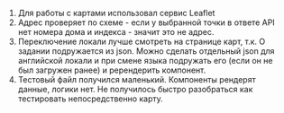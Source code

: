 1. Для работы с картами использовал сервис Leaflet 
2. Адрес проверяет по схеме - если у выбранной точки в ответе API нет номера дома и индекса - значит это не адрес. 
3. Переключение локали лучше смотреть на странице карт, т.к. О задании подружается из json. Можно сделать отдельный json для 
английской локали и при смене языка подружать его (если он не был загружен ранее) и ререндерить компонент.
4. Тестовый файл получился маленький. Компоненты рендерят данные, логики нет. Не получилось быстро разобраться как тестировать 
непосредственно карту.

